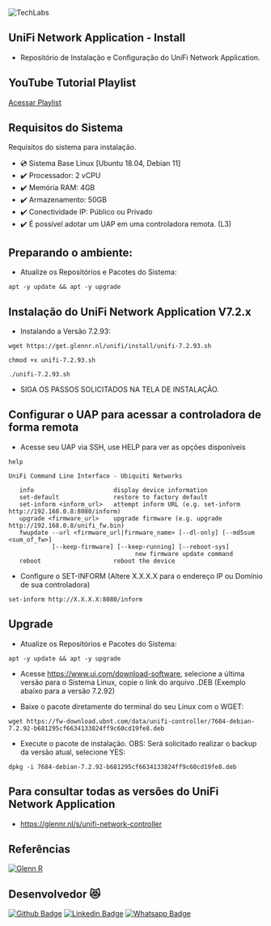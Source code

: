 ![TechLabs](https://techlabs.net.br/wp-content/uploads/2021/09/logo_blog.png)

## UniFi Network Application - Install
* Repositório de Instalação e Configuração do UniFi Network Application.
 
## YouTube Tutorial Playlist
[Acessar Playlist](https://www.youtube.com/watch?v=f9THohalRB0&list=PLxU94wRRr-7xkvOapzNhJTgA-EqZvle3d)

## Requisitos do Sistema
Requisitos do sistema para instalação.
 
* :cd: Sistema Base Linux [Ubuntu 18.04, Debian 11]
* :heavy_check_mark: Processador: 2 vCPU
* :heavy_check_mark: Memória RAM: 4GB
* :heavy_check_mark: Armazenamento: 50GB
* :heavy_check_mark: Conectividade IP: Público ou Privado
* :heavy_check_mark: É possível adotar um UAP em uma controladora remota. (L3)


## Preparando o ambiente:
* Atualize os Repositórios e Pacotes do Sistema:
``` 
apt -y update && apt -y upgrade
``` 


## Instalação do UniFi Network Application V7.2.x
* Instalando a Versão 7.2.93:
```
wget https://get.glennr.nl/unifi/install/unifi-7.2.93.sh
```
```
chmod +x unifi-7.2.93.sh
```
```
./unifi-7.2.93.sh 
``` 
* SIGA OS PASSOS SOLICITADOS NA TELA DE INSTALAÇÃO.


## Configurar o UAP para acessar a controladora de forma remota
*   Acesse seu UAP via SSH, use HELP para ver as opções disponíveis
```
help
```

```
UniFi Command Line Interface - Ubiquiti Networks

   info                      display device information
   set-default               restore to factory default
   set-inform <inform_url>   attempt inform URL (e.g. set-inform http://192.168.0.8:8080/inform)
   upgrade <firmware_url>    upgrade firmware (e.g. upgrade http://192.168.0.8/unifi_fw.bin)
   fwupdate --url <firmware_url|firmware_name> [--dl-only] [--md5sum <sum_of_fw>]
            [--keep-firmware] [--keep-running] [--reboot-sys]
                                   new firmware update command
   reboot                    reboot the device
```

* Configure o SET-INFORM (Altere X.X.X.X para o endereço IP ou Domínio de sua controladora)
``` 
set-inform http://X.X.X.X:8080/inform
```


## Upgrade
* Atualize os Repositórios e Pacotes do Sistema:
``` 
apt -y update && apt -y upgrade
``` 
*   Acesse https://www.ui.com/download-software, selecione a última versão para o Sistema Linux, copie o link do arquivo .DEB (Exemplo abaixo para a versão 7.2.92)

*   Baixe o pacote diretamente do terminal do seu Linux com o WGET:
``` 
wget https://fw-download.ubnt.com/data/unifi-controller/7684-debian-7.2.92-b681295cf6634133824ff9c60cd19fe8.deb
```

*  Execute o pacote de instalação. OBS: Será solicitado realizar o backup da versão atual, selecione YES:
```
dpkg -i 7684-debian-7.2.92-b681295cf6634133824ff9c60cd19fe8.deb
``` 


## Para consultar todas as versões do UniFi Network Application 
*   https://glennr.nl/s/unifi-network-controller


## Referências
[![Glenn R](https://upload.wikimedia.org/wikipedia/en/thumb/9/93/Ubiquiti_Networks_2016.svg/220px-Ubiquiti_Networks_2016.svg.png)](https://glennr.nl/s/unifi-network-controller)


## Desenvolvedor :heart_eyes_cat:
[![Github Badge](https://img.shields.io/badge/-Github-000?style=flat-square&logo=Github&logoColor=white&link=https://github.com/nilsonpessim)](https://github.com/nilsonpessim)
[![Linkedin Badge](https://img.shields.io/badge/-LinkedIn-blue?style=flat-square&logo=Linkedin&logoColor=white&link=https://br.linkedin.com/in/nilsonpessim)](https://br.linkedin.com/in/nilsonpessim)
[![Whatsapp Badge](https://img.shields.io/badge/-Whatsapp-4CA143?style=flat-square&labelColor=4CA143&logo=whatsapp&logoColor=white&link=https://api.whatsapp.com/send?phone=5537999351046)](https://api.whatsapp.com/send?phone=5537999351046)
